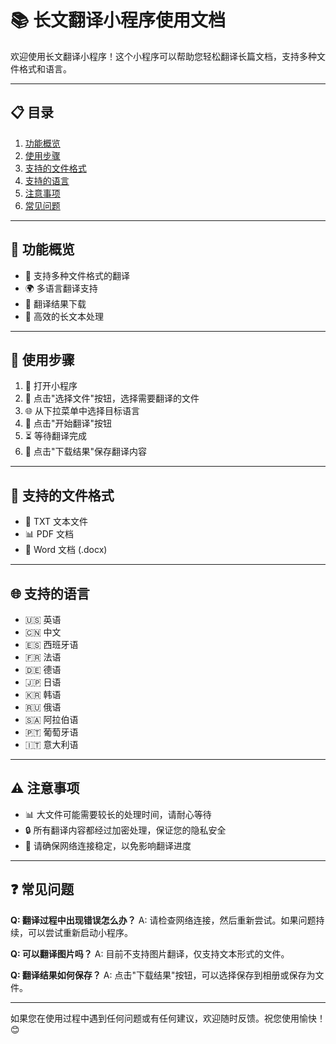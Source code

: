 
# 📚 长文翻译小程序使用文档

欢迎使用长文翻译小程序！这个小程序可以帮助您轻松翻译长篇文档，支持多种文件格式和语言。

---

## 📋 目录

1. [功能概览](#功能概览)
2. [使用步骤](#使用步骤)
3. [支持的文件格式](#支持的文件格式)
4. [支持的语言](#支持的语言)
5. [注意事项](#注意事项)
6. [常见问题](#常见问题)

---

## 🌟 功能概览

- 📄 支持多种文件格式的翻译
- 🌍 多语言翻译支持
- 💾 翻译结果下载
- 🚀 高效的长文本处理

---

## 🔧 使用步骤

1. 📲 打开小程序
2. 📁 点击"选择文件"按钮，选择需要翻译的文件
3. 🌐 从下拉菜单中选择目标语言
4. 🚀 点击"开始翻译"按钮
5. ⏳ 等待翻译完成
6. 💾 点击"下载结果"保存翻译内容

---

## 📑 支持的文件格式

- 📄 TXT 文本文件
- 📊 PDF 文档
- 📝 Word 文档 (.docx)

---

## 🌐 支持的语言

- 🇺🇸 英语
- 🇨🇳 中文
- 🇪🇸 西班牙语
- 🇫🇷 法语
- 🇩🇪 德语
- 🇯🇵 日语
- 🇰🇷 韩语
- 🇷🇺 俄语
- 🇸🇦 阿拉伯语
- 🇵🇹 葡萄牙语
- 🇮🇹 意大利语

---

## ⚠️ 注意事项

- 📊 大文件可能需要较长的处理时间，请耐心等待
- 🔒 所有翻译内容都经过加密处理，保证您的隐私安全
- 📶 请确保网络连接稳定，以免影响翻译进度

---

## ❓ 常见问题

**Q: 翻译过程中出现错误怎么办？**
A: 请检查网络连接，然后重新尝试。如果问题持续，可以尝试重新启动小程序。

**Q: 可以翻译图片吗？**
A: 目前不支持图片翻译，仅支持文本形式的文件。

**Q: 翻译结果如何保存？**
A: 点击"下载结果"按钮，可以选择保存到相册或保存为文件。

---

如果您在使用过程中遇到任何问题或有任何建议，欢迎随时反馈。祝您使用愉快！ 😊
